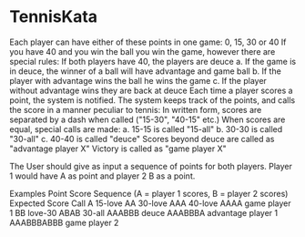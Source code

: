 # TennisKata
Each player can have either of these points in one game: 0, 15, 30 or 40
If you have 40 and you win the ball you win the game, however there are special rules:
If both players have 40, the players are deuce a. If the game is in deuce, the winner of a ball will have advantage and game ball b. If the player with advantage wins the ball he wins the game c. If the player without advantage wins they are back at deuce Each time a player scores a point, the system is notified. The system keeps track of the points, and calls the score in a manner peculiar to tennis:
In written form, scores are separated by a dash when called ("15-30", "40-15" etc.)
When scores are equal, special calls are made: a. 15-15 is called "15-all" b. 30-30 is called "30-all" c. 40-40 is called "deuce"
Scores beyond deuce are called as "advantage player X"
Victory is called as "game player X"

The User should give as input a sequence of points for both players.
Player 1 would have A as point and player 2 B as a point.

Examples Point Score Sequence (A = player 1 scores, B = player 2 scores) Expected Score Call A 15-love AA 30-love AAA 40-love AAAA game player 1 BB love-30 ABAB 30-all AAABBB deuce AAABBBA advantage player 1 AAABBBABBB game player 2

